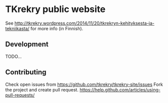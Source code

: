 # TKrekry public website
See http://tkrekry.wordpress.com/2014/11/20/tkrekryn-kehityksesta-ja-tekniikasta/ for more info (in Finnish).

## Development

TODO...

## Contributing

Check open issues from https://github.com/tkrekry/tkrekry-site/issues
Fork the project and create pull request.
https://help.github.com/articles/using-pull-requests/
